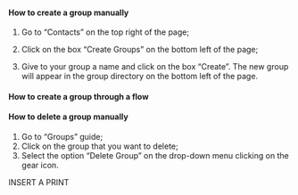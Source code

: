 #### How to create a group manually ####

1. Go to “Contacts” on the top right of the page;

2. Click on the box “Create Groups” on the bottom left of the page;

3. Give to your group a name and click on the box “Create”. The new group will appear in the group directory on the bottom left of the page.

#### How to create a group through a flow ####

#### How to delete a group manually ###

1. Go to “Groups” guide;
2. Click on the group that you want to delete;
2. Select the option “Delete Group” on the drop-down menu clicking on the gear icon.

INSERT A PRINT

